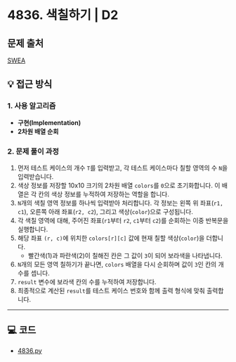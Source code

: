 # 4836. 색칠하기 | D2

## 문제 출처
[SWEA](https://swexpertacademy.com/main/solvingProblem/solvingProblem.do?contestProbId=AWTLZMRKpsYDFAVT&categoryId=AWTLZMRKpsYDFAVT&categoryType=CODE)

## 💡 접근 방식

### 1. 사용 알고리즘
* **구현(Implementation)**
* **2차원 배열 순회**

### 2. 문제 풀이 과정
1.  먼저 테스트 케이스의 개수 `T`를 입력받고, 각 테스트 케이스마다 칠할 영역의 수 `N`을 입력받습니다.
2.  색상 정보를 저장할 10x10 크기의 2차원 배열 `colors`를 `0`으로 초기화합니다. 이 배열은 각 칸의 색상 정보를 누적하여 저장하는 역할을 합니다.
3.  `N`개의 색칠 영역 정보를 하나씩 입력받아 처리합니다. 각 정보는 왼쪽 위 좌표(`r1, c1`), 오른쪽 아래 좌표(`r2, c2`), 그리고 색상(`color`)으로 구성됩니다.
4.  각 색칠 영역에 대해, 주어진 좌표(`r1`부터 `r2`, `c1`부터 `c2`)를 순회하는 이중 반복문을 실행합니다.
5.  해당 좌표 `(r, c)`에 위치한 `colors[r][c]` 값에 현재 칠할 색상(`color`)을 더합니다.
    * 빨간색(1)과 파란색(2)이 칠해진 칸은 그 값이 `3`이 되어 보라색을 나타냅니다.
6.  `N`개의 모든 영역 칠하기가 끝나면, `colors` 배열을 다시 순회하며 값이 `3`인 칸의 개수를 셉니다.
7.  `result` 변수에 보라색 칸의 수를 누적하여 저장합니다.
8.  최종적으로 계산된 `result`를 테스트 케이스 번호와 함께 출력 형식에 맞춰 출력합니다.



---

## 💻 코드
* [4836.py](4836.py)